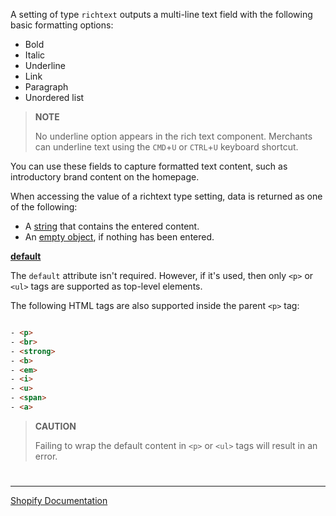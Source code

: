 A setting of type `richtext` outputs a multi-line text field with the following basic formatting options:

- Bold
- Italic
- Underline
- Link
- Paragraph
- Unordered list

> **NOTE**
>
> No underline option appears in the rich text component. Merchants can underline text using the `CMD`+`U` or `CTRL`+`U` keyboard shortcut.

You can use these fields to capture formatted text content, such as introductory brand content on the homepage.

When accessing the value of a richtext type setting, data is returned as one of the following:

- A [string](https://shopify.dev/api/liquid/basics/types#string) that contains the entered content.
- An [empty object](https://shopify.dev/api/liquid/basics/types#emptydrop), if nothing has been entered.

**[default](https://shopify.dev/themes/architecture/settings/input-settings#default)**

The `default` attribute isn't required. However, if it's used, then only `<p>` or `<ul>` tags are supported as top-level elements.

The following HTML tags are also supported inside the parent `<p>` tag:

```html

- <p>
- <br>
- <strong>
- <b>
- <em>
- <i>
- <u>
- <span>
- <a>

```

> **CAUTION**
>
> Failing to wrap the default content in `<p>` or `<ul>` tags will result in an error.

#

---

[Shopify Documentation](https://shopify.dev/themes/architecture/settings/input-settings#richtext)
